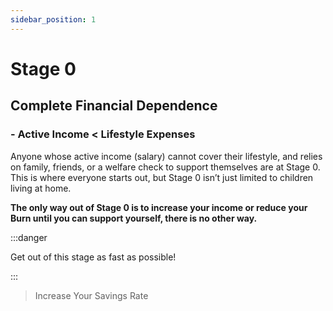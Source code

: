 ```yaml
---
sidebar_position: 1
---
```


# Stage 0

## Complete Financial Dependence

### - Active Income < Lifestyle Expenses

Anyone whose active income (salary) cannot cover their lifestyle, and relies on family, friends, or a welfare check to support themselves are at Stage 0. This is where everyone starts out, but Stage 0 isn’t just limited to children living at home. 

**The only way out of Stage 0 is to increase your income or reduce your Burn until you can support yourself, there is no other way.**

:::danger 

Get out of this stage as fast as possible!

:::

>Increase Your Savings Rate